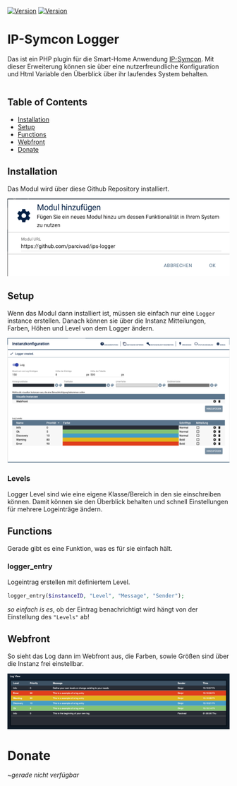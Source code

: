 [![Version](https://img.shields.io/badge/Symcon-PHP--Modul-red.svg?style=flat-square)](https://www.symcon.de/service/dokumentation/entwicklerbereich/sdk-tools/sdk-php/)
[![Version](https://img.shields.io/badge/Symcon%20Version-6.0%20%3E-brightgreen.svg?style=flat-square)](https://www.symcon.de/produkt/)

# IP-Symcon Logger
Das ist ein PHP plugin für die Smart-Home Anwendung [IP-Symcon](https://www.symcon.de). Mit dieser Erweiterung können sie 
über eine nutzerfreundliche Konfiguration und Html Variable den Überblick über ihr laufendes System behalten.

```
```
## Table of Contents

- [Installation](#installation)
- [Setup](#setup)
- [Functions](#functions)
- [Webfront](#webfront)
- [Donate](#donate)

## Installation
Das Modul wird über diese Github Repository installiert.
<p align="center">
  <img width="auto" height="auto" src="https://github.com/parcivad/ips-logger/blob/main/imgs/install.png?raw=true">
</p>

## Setup
Wenn das Modul dann installiert ist, müssen sie einfach nur eine `Logger` instance erstellen. Danach können sie über die Instanz Mitteilungen, Farben, Höhen und Level von dem Logger ändern.
<p align="center">
  <img width="auto" height="auto" src="https://github.com/parcivad/ips-logger/blob/main/imgs/instance.png?raw=true">
</p>

### Levels
Logger Level sind wie eine eigene Klasse/Bereich in den sie einschreiben können. Damit können sie den Überblick behalten
und schnell Einstellungen für mehrere Logeinträge ändern.

## Functions
Gerade gibt es eine Funktion, was es für sie einfach hält.

### logger_entry
Logeintrag erstellen mit definiertem Level.
```php
logger_entry($instanceID, "Level", "Message", "Sender");
```
_so einfach is es_, ob der Eintrag benachrichtigt wird hängt von der Einstellung des `"Levels"` ab!

## Webfront
So sieht das Log dann im Webfront aus, die Farben, sowie Größen sind über die Instanz frei einstellbar.
<p align="center">
  <img width="auto" height="auto" src="https://github.com/parcivad/ips-logger/blob/main/imgs/webfront.png?raw=true">
</p>

# Donate
~_gerade nicht verfügbar_
